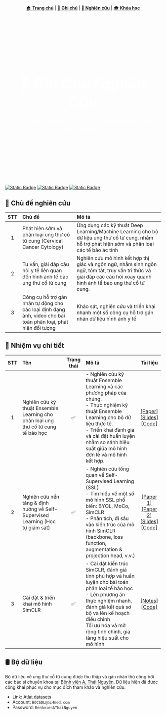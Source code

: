 <p align="center">
  <a href="../">🏠 <strong>Trang chủ</strong></a> |
  <a href="/notes/">📝 <strong>Ghi chú</strong></a> |
  <a href="">🔬 <strong>Nghiên cứu</strong></a> |
  <a href="../courses/">🎓 <strong>Khóa học</strong></a>
</p>

<div style="background-image: url('../assets/images/research.jpg'); 
            padding: 120px 20px; 
            color: white; 
            text-align: center; 
            background-size: cover; background-position: center;
            margin-bottom: 30px;">
  <h1 style="font-size: 48px; margin-bottom: 10px;">🔬 Ghi Chú Nghiên Cứu</h1>
  <p style="font-size: 20px;">Tổng hợp từ các dự án thực tế và hành trình học tập cá nhân.</p>
</div>

[![Static Badge](https://img.shields.io/badge/Python-Org-yellow?style=flat&logo=python&logoColor=white)](https://python.org) [![Static Badge](https://img.shields.io/badge/Pytorch-Org-pink?style=flat&logo=pytorch&logoColor=brown)](https://pytorch.org/) [![Static Badge](https://img.shields.io/badge/mlflow-org-orange?style=flat&logo=mlflow&logoColor=white)](https://mlflow.org/)

## 📌 Chủ đề nghiên cứu

| STT | Chủ đề | Mô tả |
| :----: | :---- | :----- |
| 1 | Phát hiện sớm và phân loại ung thư cổ tử cung (Cervical Cancer Cytology) | Ứng dụng các kỹ thuật Deep Learning/Machine Learning cho bộ dữ liệu ung thư cổ tử cung, nhằm hỗ trợ phát hiện sớm và phân loại các tế bào ác tính |
| 2 | Tư vấn, giải đáp câu hỏi y tế liên quan đến hình ảnh tế bào ung thư cổ tử cung | Nghiên cứu mô hình kết hợp thị giác và ngôn ngữ, nhằm sinh ngôn ngữ, tóm tắt, truy vấn tri thức và giải đáp các câu hỏi xoay quanh hình ảnh tế bào ung thư cổ tử cung.
| 3 | Công cụ hỗ trợ gán nhãn tự động cho các loại định dạng ảnh, video cho bài toán phân loại, phát hiện đối tượng | Khảo sát, nghiên cứu và triển khai nhanh một số công cụ hỗ trợ gán nhãn dữ liệu hình ảnh y tế |

## 📂 Nhiệm vụ chi tiết

| STT | Tên | Trạng thái | Mô tả | Tài liệu |
| :--: | :--- | :--: | :--- | :---: |
| 1 | Nghiên cứu kỹ thuật Ensemble Learning cho phân loại ung thư cổ tử cung tế bào học | ✅ | - Nghiên cứu kỹ thuật Ensemble Learning và các phương pháp của chúng. <br> - Thực nghiệm kỹ thuật Ensemble Learning cho bộ dữ liệu thực tế. <br> - Triển khai đánh giá và cài đặt huấn luyện nhằm so sánh hiệu suất giữa mô hình đơn lẻ và mô hình kết hợp. | [[Paper]](https://arxiv.org/pdf/2308.02781) <br> [[Slides]](https://) <br> [[Code]](https://) |
| 2 | Nghiên cứu nền tảng & định hướng về Self-Supervised Learning (Học tự giám sát) | ✅ | - Nghiên cứu tổng quan về Self-Supervised Learning (SSL) <br> - Tìm hiểu về một số mô hình SSL phổ biến: BYOL, MoCo, SimCLR <br> - Phân tích, đi sâu vào kiến trúc của mô hình SimCLR (backbone, loss function, augmentation & projection head, v.v.) | [[Paper 1]](https://arxiv.org/pdf/2002.05709) <br> [[Paper 2]](https://) <br> [[Slides]](https://) <br> [[Code]](https://) |
| 3 | Cài đặt & triển khai mô hình SimCLR | ✅ | - Cài đặt kiến trúc SimCLR, đánh giá tính phù hợp và huấn luyện cho bài toán phân loại tế bào học <br> - Lên phương án thực nghiệm nhanh, đánh giá kết quả sơ bộ và lên kế hoạch điều chỉnh <br> Tối ưu hóa và mở rộng tinh chỉnh, gia tăng hiệu suất cho mô hình | [[Notes]](https://) <br> [[Code]](https://) | 

## 🛢️ Bộ dữ liệu

Bộ dữ liệu về ung thư cổ tử cung được thu thập và gán nhãn thủ công bởi các bác sĩ chuyên khoa tại [Bệnh viện A, Thái Nguyên](https://). Dữ liệu hiện đã được công khai phục vụ cho mục đích tham khảo và nghiên cứu.

- Link: [Atlat datasets](https://label.ai4med.vn/auth/login)
- Account: ```BOCSDL@ai4med.com```
- Password: ```BenhvienAThaiNguyen```

